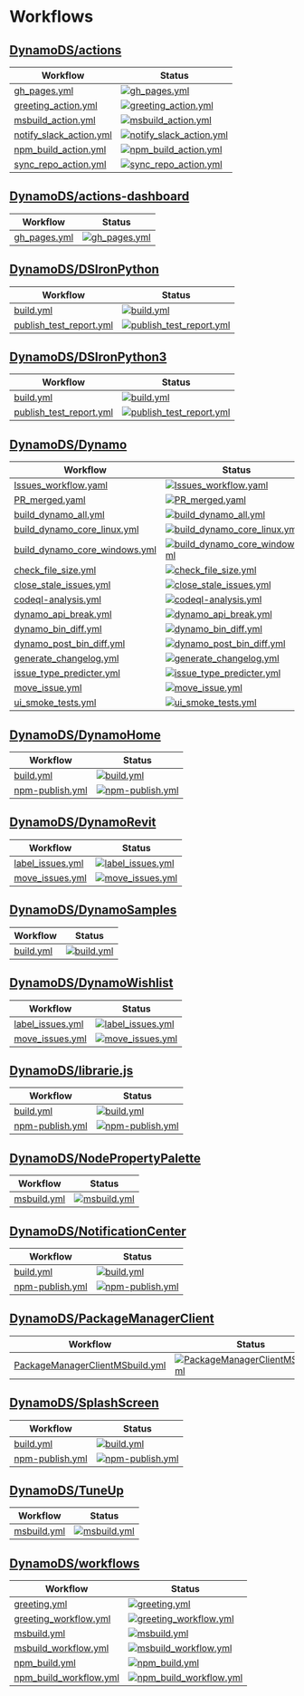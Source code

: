 # Workflows

## [DynamoDS/actions](https://github.com/DynamoDS/actions)

Workflow | Status
---------|--------
[gh_pages.yml](https://github.com/DynamoDS/actions/actions/workflows/gh_pages.yml) | [![gh_pages.yml](https://github.com/DynamoDS/actions/actions/workflows/gh_pages.yml/badge.svg)](https://github.com/DynamoDS/actions/actions/workflows/gh_pages.yml)
[greeting_action.yml](https://github.com/DynamoDS/actions/actions/workflows/greeting_action.yml) | [![greeting_action.yml](https://github.com/DynamoDS/actions/actions/workflows/greeting_action.yml/badge.svg)](https://github.com/DynamoDS/actions/actions/workflows/greeting_action.yml)
[msbuild_action.yml](https://github.com/DynamoDS/actions/actions/workflows/msbuild_action.yml) | [![msbuild_action.yml](https://github.com/DynamoDS/actions/actions/workflows/msbuild_action.yml/badge.svg)](https://github.com/DynamoDS/actions/actions/workflows/msbuild_action.yml)
[notify_slack_action.yml](https://github.com/DynamoDS/actions/actions/workflows/notify_slack_action.yml) | [![notify_slack_action.yml](https://github.com/DynamoDS/actions/actions/workflows/notify_slack_action.yml/badge.svg)](https://github.com/DynamoDS/actions/actions/workflows/notify_slack_action.yml)
[npm_build_action.yml](https://github.com/DynamoDS/actions/actions/workflows/npm_build_action.yml) | [![npm_build_action.yml](https://github.com/DynamoDS/actions/actions/workflows/npm_build_action.yml/badge.svg)](https://github.com/DynamoDS/actions/actions/workflows/npm_build_action.yml)
[sync_repo_action.yml](https://github.com/DynamoDS/actions/actions/workflows/sync_repo_action.yml) | [![sync_repo_action.yml](https://github.com/DynamoDS/actions/actions/workflows/sync_repo_action.yml/badge.svg)](https://github.com/DynamoDS/actions/actions/workflows/sync_repo_action.yml)

## [DynamoDS/actions-dashboard](https://github.com/DynamoDS/actions-dashboard)

Workflow | Status
---------|--------
[gh_pages.yml](https://github.com/DynamoDS/actions-dashboard/actions/workflows/gh_pages.yml) | [![gh_pages.yml](https://github.com/DynamoDS/actions-dashboard/actions/workflows/gh_pages.yml/badge.svg)](https://github.com/DynamoDS/actions-dashboard/actions/workflows/gh_pages.yml)

## [DynamoDS/DSIronPython](https://github.com/DynamoDS/DSIronPython)

Workflow | Status
---------|--------
[build.yml](https://github.com/DynamoDS/DSIronPython/actions/workflows/build.yml) | [![build.yml](https://github.com/DynamoDS/DSIronPython/actions/workflows/build.yml/badge.svg)](https://github.com/DynamoDS/DSIronPython/actions/workflows/build.yml)
[publish_test_report.yml](https://github.com/DynamoDS/DSIronPython/actions/workflows/publish_test_report.yml) | [![publish_test_report.yml](https://github.com/DynamoDS/DSIronPython/actions/workflows/publish_test_report.yml/badge.svg)](https://github.com/DynamoDS/DSIronPython/actions/workflows/publish_test_report.yml)

## [DynamoDS/DSIronPython3](https://github.com/DynamoDS/DSIronPython3)

Workflow | Status
---------|--------
[build.yml](https://github.com/DynamoDS/DSIronPython3/actions/workflows/build.yml) | [![build.yml](https://github.com/DynamoDS/DSIronPython3/actions/workflows/build.yml/badge.svg)](https://github.com/DynamoDS/DSIronPython3/actions/workflows/build.yml)
[publish_test_report.yml](https://github.com/DynamoDS/DSIronPython3/actions/workflows/publish_test_report.yml) | [![publish_test_report.yml](https://github.com/DynamoDS/DSIronPython3/actions/workflows/publish_test_report.yml/badge.svg)](https://github.com/DynamoDS/DSIronPython3/actions/workflows/publish_test_report.yml)

## [DynamoDS/Dynamo](https://github.com/DynamoDS/Dynamo)

Workflow | Status
---------|--------
[Issues_workflow.yaml](https://github.com/DynamoDS/Dynamo/actions/workflows/Issues_workflow.yaml) | [![Issues_workflow.yaml](https://github.com/DynamoDS/Dynamo/actions/workflows/Issues_workflow.yaml/badge.svg)](https://github.com/DynamoDS/Dynamo/actions/workflows/Issues_workflow.yaml)
[PR_merged.yaml](https://github.com/DynamoDS/Dynamo/actions/workflows/PR_merged.yaml) | [![PR_merged.yaml](https://github.com/DynamoDS/Dynamo/actions/workflows/PR_merged.yaml/badge.svg)](https://github.com/DynamoDS/Dynamo/actions/workflows/PR_merged.yaml)
[build_dynamo_all.yml](https://github.com/DynamoDS/Dynamo/actions/workflows/build_dynamo_all.yml) | [![build_dynamo_all.yml](https://github.com/DynamoDS/Dynamo/actions/workflows/build_dynamo_all.yml/badge.svg)](https://github.com/DynamoDS/Dynamo/actions/workflows/build_dynamo_all.yml)
[build_dynamo_core_linux.yml](https://github.com/DynamoDS/Dynamo/actions/workflows/build_dynamo_core_linux.yml) | [![build_dynamo_core_linux.yml](https://github.com/DynamoDS/Dynamo/actions/workflows/build_dynamo_core_linux.yml/badge.svg)](https://github.com/DynamoDS/Dynamo/actions/workflows/build_dynamo_core_linux.yml)
[build_dynamo_core_windows.yml](https://github.com/DynamoDS/Dynamo/actions/workflows/build_dynamo_core_windows.yml) | [![build_dynamo_core_windows.yml](https://github.com/DynamoDS/Dynamo/actions/workflows/build_dynamo_core_windows.yml/badge.svg)](https://github.com/DynamoDS/Dynamo/actions/workflows/build_dynamo_core_windows.yml)
[check_file_size.yml](https://github.com/DynamoDS/Dynamo/actions/workflows/check_file_size.yml) | [![check_file_size.yml](https://github.com/DynamoDS/Dynamo/actions/workflows/check_file_size.yml/badge.svg)](https://github.com/DynamoDS/Dynamo/actions/workflows/check_file_size.yml)
[close_stale_issues.yml](https://github.com/DynamoDS/Dynamo/actions/workflows/close_stale_issues.yml) | [![close_stale_issues.yml](https://github.com/DynamoDS/Dynamo/actions/workflows/close_stale_issues.yml/badge.svg)](https://github.com/DynamoDS/Dynamo/actions/workflows/close_stale_issues.yml)
[codeql-analysis.yml](https://github.com/DynamoDS/Dynamo/actions/workflows/codeql-analysis.yml) | [![codeql-analysis.yml](https://github.com/DynamoDS/Dynamo/actions/workflows/codeql-analysis.yml/badge.svg)](https://github.com/DynamoDS/Dynamo/actions/workflows/codeql-analysis.yml)
[dynamo_api_break.yml](https://github.com/DynamoDS/Dynamo/actions/workflows/dynamo_api_break.yml) | [![dynamo_api_break.yml](https://github.com/DynamoDS/Dynamo/actions/workflows/dynamo_api_break.yml/badge.svg)](https://github.com/DynamoDS/Dynamo/actions/workflows/dynamo_api_break.yml)
[dynamo_bin_diff.yml](https://github.com/DynamoDS/Dynamo/actions/workflows/dynamo_bin_diff.yml) | [![dynamo_bin_diff.yml](https://github.com/DynamoDS/Dynamo/actions/workflows/dynamo_bin_diff.yml/badge.svg)](https://github.com/DynamoDS/Dynamo/actions/workflows/dynamo_bin_diff.yml)
[dynamo_post_bin_diff.yml](https://github.com/DynamoDS/Dynamo/actions/workflows/dynamo_post_bin_diff.yml) | [![dynamo_post_bin_diff.yml](https://github.com/DynamoDS/Dynamo/actions/workflows/dynamo_post_bin_diff.yml/badge.svg)](https://github.com/DynamoDS/Dynamo/actions/workflows/dynamo_post_bin_diff.yml)
[generate_changelog.yml](https://github.com/DynamoDS/Dynamo/actions/workflows/generate_changelog.yml) | [![generate_changelog.yml](https://github.com/DynamoDS/Dynamo/actions/workflows/generate_changelog.yml/badge.svg)](https://github.com/DynamoDS/Dynamo/actions/workflows/generate_changelog.yml)
[issue_type_predicter.yml](https://github.com/DynamoDS/Dynamo/actions/workflows/issue_type_predicter.yml) | [![issue_type_predicter.yml](https://github.com/DynamoDS/Dynamo/actions/workflows/issue_type_predicter.yml/badge.svg)](https://github.com/DynamoDS/Dynamo/actions/workflows/issue_type_predicter.yml)
[move_issue.yml](https://github.com/DynamoDS/Dynamo/actions/workflows/move_issue.yml) | [![move_issue.yml](https://github.com/DynamoDS/Dynamo/actions/workflows/move_issue.yml/badge.svg)](https://github.com/DynamoDS/Dynamo/actions/workflows/move_issue.yml)
[ui_smoke_tests.yml](https://github.com/DynamoDS/Dynamo/actions/workflows/ui_smoke_tests.yml) | [![ui_smoke_tests.yml](https://github.com/DynamoDS/Dynamo/actions/workflows/ui_smoke_tests.yml/badge.svg)](https://github.com/DynamoDS/Dynamo/actions/workflows/ui_smoke_tests.yml)

## [DynamoDS/DynamoHome](https://github.com/DynamoDS/DynamoHome)

Workflow | Status
---------|--------
[build.yml](https://github.com/DynamoDS/DynamoHome/actions/workflows/build.yml) | [![build.yml](https://github.com/DynamoDS/DynamoHome/actions/workflows/build.yml/badge.svg)](https://github.com/DynamoDS/DynamoHome/actions/workflows/build.yml)
[npm-publish.yml](https://github.com/DynamoDS/DynamoHome/actions/workflows/npm-publish.yml) | [![npm-publish.yml](https://github.com/DynamoDS/DynamoHome/actions/workflows/npm-publish.yml/badge.svg)](https://github.com/DynamoDS/DynamoHome/actions/workflows/npm-publish.yml)

## [DynamoDS/DynamoRevit](https://github.com/DynamoDS/DynamoRevit)

Workflow | Status
---------|--------
[label_issues.yml](https://github.com/DynamoDS/DynamoRevit/actions/workflows/label_issues.yml) | [![label_issues.yml](https://github.com/DynamoDS/DynamoRevit/actions/workflows/label_issues.yml/badge.svg)](https://github.com/DynamoDS/DynamoRevit/actions/workflows/label_issues.yml)
[move_issues.yml](https://github.com/DynamoDS/DynamoRevit/actions/workflows/move_issues.yml) | [![move_issues.yml](https://github.com/DynamoDS/DynamoRevit/actions/workflows/move_issues.yml/badge.svg)](https://github.com/DynamoDS/DynamoRevit/actions/workflows/move_issues.yml)

## [DynamoDS/DynamoSamples](https://github.com/DynamoDS/DynamoSamples)

Workflow | Status
---------|--------
[build.yml](https://github.com/DynamoDS/DynamoSamples/actions/workflows/build.yml) | [![build.yml](https://github.com/DynamoDS/DynamoSamples/actions/workflows/build.yml/badge.svg)](https://github.com/DynamoDS/DynamoSamples/actions/workflows/build.yml)

## [DynamoDS/DynamoWishlist](https://github.com/DynamoDS/DynamoWishlist)

Workflow | Status
---------|--------
[label_issues.yml](https://github.com/DynamoDS/DynamoWishlist/actions/workflows/label_issues.yml) | [![label_issues.yml](https://github.com/DynamoDS/DynamoWishlist/actions/workflows/label_issues.yml/badge.svg)](https://github.com/DynamoDS/DynamoWishlist/actions/workflows/label_issues.yml)
[move_issues.yml](https://github.com/DynamoDS/DynamoWishlist/actions/workflows/move_issues.yml) | [![move_issues.yml](https://github.com/DynamoDS/DynamoWishlist/actions/workflows/move_issues.yml/badge.svg)](https://github.com/DynamoDS/DynamoWishlist/actions/workflows/move_issues.yml)

## [DynamoDS/librarie.js](https://github.com/DynamoDS/librarie.js)

Workflow | Status
---------|--------
[build.yml](https://github.com/DynamoDS/librarie.js/actions/workflows/build.yml) | [![build.yml](https://github.com/DynamoDS/librarie.js/actions/workflows/build.yml/badge.svg)](https://github.com/DynamoDS/librarie.js/actions/workflows/build.yml)
[npm-publish.yml](https://github.com/DynamoDS/librarie.js/actions/workflows/npm-publish.yml) | [![npm-publish.yml](https://github.com/DynamoDS/librarie.js/actions/workflows/npm-publish.yml/badge.svg)](https://github.com/DynamoDS/librarie.js/actions/workflows/npm-publish.yml)

## [DynamoDS/NodePropertyPalette](https://github.com/DynamoDS/NodePropertyPalette)

Workflow | Status
---------|--------
[msbuild.yml](https://github.com/DynamoDS/NodePropertyPalette/actions/workflows/msbuild.yml) | [![msbuild.yml](https://github.com/DynamoDS/NodePropertyPalette/actions/workflows/msbuild.yml/badge.svg)](https://github.com/DynamoDS/NodePropertyPalette/actions/workflows/msbuild.yml)

## [DynamoDS/NotificationCenter](https://github.com/DynamoDS/NotificationCenter)

Workflow | Status
---------|--------
[build.yml](https://github.com/DynamoDS/NotificationCenter/actions/workflows/build.yml) | [![build.yml](https://github.com/DynamoDS/NotificationCenter/actions/workflows/build.yml/badge.svg)](https://github.com/DynamoDS/NotificationCenter/actions/workflows/build.yml)
[npm-publish.yml](https://github.com/DynamoDS/NotificationCenter/actions/workflows/npm-publish.yml) | [![npm-publish.yml](https://github.com/DynamoDS/NotificationCenter/actions/workflows/npm-publish.yml/badge.svg)](https://github.com/DynamoDS/NotificationCenter/actions/workflows/npm-publish.yml)

## [DynamoDS/PackageManagerClient](https://github.com/DynamoDS/PackageManagerClient)

Workflow | Status
---------|--------
[PackageManagerClientMSbuild.yml](https://github.com/DynamoDS/PackageManagerClient/actions/workflows/PackageManagerClientMSbuild.yml) | [![PackageManagerClientMSbuild.yml](https://github.com/DynamoDS/PackageManagerClient/actions/workflows/PackageManagerClientMSbuild.yml/badge.svg)](https://github.com/DynamoDS/PackageManagerClient/actions/workflows/PackageManagerClientMSbuild.yml)

## [DynamoDS/SplashScreen](https://github.com/DynamoDS/SplashScreen)

Workflow | Status
---------|--------
[build.yml](https://github.com/DynamoDS/SplashScreen/actions/workflows/build.yml) | [![build.yml](https://github.com/DynamoDS/SplashScreen/actions/workflows/build.yml/badge.svg)](https://github.com/DynamoDS/SplashScreen/actions/workflows/build.yml)
[npm-publish.yml](https://github.com/DynamoDS/SplashScreen/actions/workflows/npm-publish.yml) | [![npm-publish.yml](https://github.com/DynamoDS/SplashScreen/actions/workflows/npm-publish.yml/badge.svg)](https://github.com/DynamoDS/SplashScreen/actions/workflows/npm-publish.yml)

## [DynamoDS/TuneUp](https://github.com/DynamoDS/TuneUp)

Workflow | Status
---------|--------
[msbuild.yml](https://github.com/DynamoDS/TuneUp/actions/workflows/msbuild.yml) | [![msbuild.yml](https://github.com/DynamoDS/TuneUp/actions/workflows/msbuild.yml/badge.svg)](https://github.com/DynamoDS/TuneUp/actions/workflows/msbuild.yml)

## [DynamoDS/workflows](https://github.com/DynamoDS/workflows)

Workflow | Status
---------|--------
[greeting.yml](https://github.com/DynamoDS/workflows/actions/workflows/greeting.yml) | [![greeting.yml](https://github.com/DynamoDS/workflows/actions/workflows/greeting.yml/badge.svg)](https://github.com/DynamoDS/workflows/actions/workflows/greeting.yml)
[greeting_workflow.yml](https://github.com/DynamoDS/workflows/actions/workflows/greeting_workflow.yml) | [![greeting_workflow.yml](https://github.com/DynamoDS/workflows/actions/workflows/greeting_workflow.yml/badge.svg)](https://github.com/DynamoDS/workflows/actions/workflows/greeting_workflow.yml)
[msbuild.yml](https://github.com/DynamoDS/workflows/actions/workflows/msbuild.yml) | [![msbuild.yml](https://github.com/DynamoDS/workflows/actions/workflows/msbuild.yml/badge.svg)](https://github.com/DynamoDS/workflows/actions/workflows/msbuild.yml)
[msbuild_workflow.yml](https://github.com/DynamoDS/workflows/actions/workflows/msbuild_workflow.yml) | [![msbuild_workflow.yml](https://github.com/DynamoDS/workflows/actions/workflows/msbuild_workflow.yml/badge.svg)](https://github.com/DynamoDS/workflows/actions/workflows/msbuild_workflow.yml)
[npm_build.yml](https://github.com/DynamoDS/workflows/actions/workflows/npm_build.yml) | [![npm_build.yml](https://github.com/DynamoDS/workflows/actions/workflows/npm_build.yml/badge.svg)](https://github.com/DynamoDS/workflows/actions/workflows/npm_build.yml)
[npm_build_workflow.yml](https://github.com/DynamoDS/workflows/actions/workflows/npm_build_workflow.yml) | [![npm_build_workflow.yml](https://github.com/DynamoDS/workflows/actions/workflows/npm_build_workflow.yml/badge.svg)](https://github.com/DynamoDS/workflows/actions/workflows/npm_build_workflow.yml)

